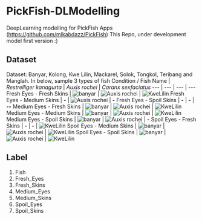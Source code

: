 # PickFish-DLModelling 
DeepLearning modelling for PickFish Apps (https://github.com/mlkabdazz/PickFish)
This Repo, under development model first version :)

## Dataset
Dataset: Banyar, Kolong, Kwe Lilin, Mackarel, Solok, Tongkol, Teribang and Manglah.
In below, sample 3 types of fish
Condition / Fish Name | _Restrelliger kanagurta_ | _Auxis rochei_ | _Caranx sexfaciatus_
--- | --- | --- | ---
Fresh Eyes - Fresh Skins | ![banyar](/assets/images/BR-FF.jpg) | ![Auxis rochei](/assets/images/TL-FF.jpg) | ![KweLilin](/assets/images/KL-FF.jpg)
Fresh Eyes - Medium Skins | **-** | ![Auxis rochei](/assets/images/TL-FM.jpg) | **-**
Fresh Eyes - Spoil Skins | **-** | **-** | **--**
Medium Eyes - Fresh Skins | ![banyar](/assets/images/BR-MF.jpg) | ![Auxis rochei](/assets/images/TL-MF.jpg) | ![KweLilin](/assets/images/KL-MF.jpg)
Medium Eyes - Medium Skins | ![banyar](/assets/images/BR-MM.jpg)  | ![Auxis rochei](/assets/images/TL-MM.jpg) | ![KweLilin](/assets/images/KL-MM.jpg)
Medium Eyes - Spoil Skins | ![banyar](/assets/images/BR-MS.jpg)  | ![Auxis rochei](/assets/images/TL-MS.jpg) | **-**
Spoil Eyes - Fresh Skins | **-** | **-** | ![KweLilin](/assets/images/KL-SF.jpg)
Spoil Eyes - Medium Skins | ![banyar](/assets/images/BR-SM.jpg) | ![Auxis rochei](/assets/images/TL-SM.jpg) | ![KweLilin](/assets/images/KL-SM.jpg)
Spoil Eyes - Spoil Skins | ![banyar](/assets/images/BR-SS.jpg) | ![Auxis rochei](/assets/images/TL-SS.jpg) | ![KweLilin](/assets/images/KL-SS.jpg)

## Label
1. Fish
2. Fresh_Eyes
3. Fresh_Skins
4. Medium_Eyes
5. Medium_Skins
6. Spoil_Eyes
7. Spoil_Skins
